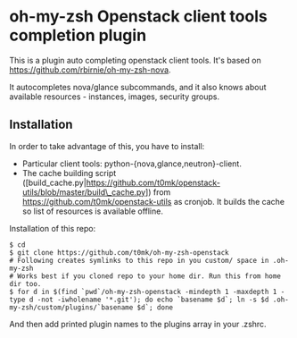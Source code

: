 # oh-my-zsh Openstack client tools completion plugin

This is a plugin auto completing openstack client tools. It's based on https://github.com/rbirnie/oh-my-zsh-nova.

It autocompletes nova/glance subcommands, and it also knows about available resources - instances, images, security groups.

## Installation

In order to take advantage of this, you have to install:

* Particular client tools: python-{nova,glance,neutron}-client.
* The cache building script ([build\_cache.py|https://github.com/t0mk/openstack-utils/blob/master/build\_cache.py]) from https://github.com/t0mk/openstack-utils as cronjob. It builds the cache so list of resources is available offline.

Installation of this repo:

```
$ cd
$ git clone https://github.com/t0mk/oh-my-zsh-openstack
# Following creates symlinks to this repo in you custom/ space in .oh-my-zsh
# Works best if you cloned repo to your home dir. Run this from home dir too.
$ for d in $(find `pwd`/oh-my-zsh-openstack -mindepth 1 -maxdepth 1 -type d -not -iwholename '*.git'); do echo `basename $d`; ln -s $d .oh-my-zsh/custom/plugins/`basename $d`; done
```

And then add printed plugin names to the plugins array in your .zshrc.

